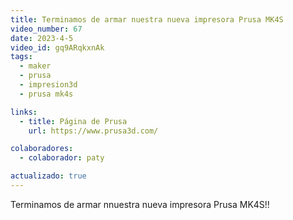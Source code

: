 ```yaml
---
title: Terminamos de armar nuestra nueva impresora Prusa MK4S
video_number: 67
date: 2023-4-5
video_id: gq9ARqkxnAk
tags:
  - maker
  - prusa
  - impresion3d
  - prusa mk4s

links:
  - title: Página de Prusa
    url: https://www.prusa3d.com/

colaboradores:
  - colaborador: paty

actualizado: true
---
```


Terminamos de armar nnuestra nueva impresora Prusa MK4S!!